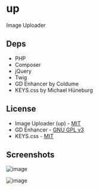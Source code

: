 # up

Image Uploader

## Deps

* PHP
* Composer
* jQuery
* Twig
* GD Enhancer by Coldume
* KEYS.css by Michael Hüneburg

## License

* Image Uploader (up) - [MIT](https://opensource.org/license/mit/)
* GD Enhancer - [GNU GPL v3](https://opensource.org/license/gpl-3-0/)
* KEYS.css - [MIT](https://opensource.org/license/mit/)

## Screenshots

![image](https://github.com/c0m4r/up/assets/6292788/5738d036-122f-479c-90bd-cf5fccccfeaf)

![image](https://github.com/c0m4r/up/assets/6292788/87c11a21-3d22-433f-b88d-1bf661555b28)
